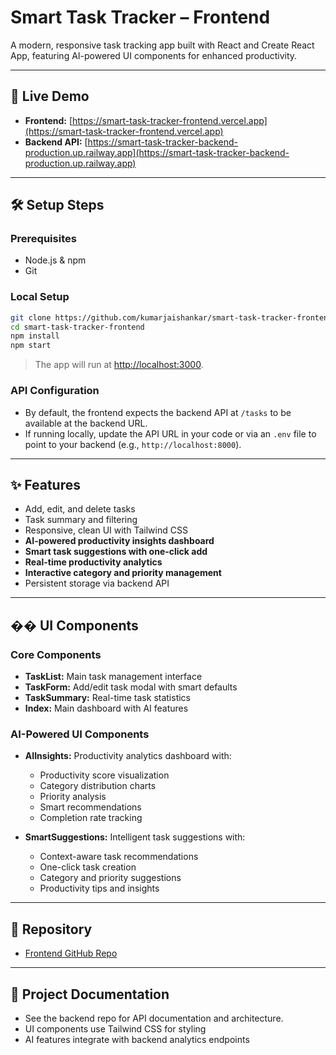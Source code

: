 # Smart Task Tracker – Frontend

A modern, responsive task tracking app built with React and Create React App, featuring AI-powered UI components for enhanced productivity.

---

## 🚀 Live Demo

- **Frontend:** [https://smart-task-tracker-frontend.vercel.app](https://smart-task-tracker-frontend.vercel.app)
- **Backend API:** [https://smart-task-tracker-backend-production.up.railway.app](https://smart-task-tracker-backend-production.up.railway.app)

---

## 🛠️ Setup Steps

### Prerequisites

- Node.js & npm
- Git

### Local Setup

```bash
git clone https://github.com/kumarjaishankar/smart-task-tracker-frontend.git
cd smart-task-tracker-frontend
npm install
npm start
```

> The app will run at [http://localhost:3000](http://localhost:3000).

### API Configuration

- By default, the frontend expects the backend API at `/tasks` to be available at the backend URL.
- If running locally, update the API URL in your code or via an `.env` file to point to your backend (e.g., `http://localhost:8000`).

---

## ✨ Features

- Add, edit, and delete tasks
- Task summary and filtering
- Responsive, clean UI with Tailwind CSS
- **AI-powered productivity insights dashboard**
- **Smart task suggestions with one-click add**
- **Real-time productivity analytics**
- **Interactive category and priority management**
- Persistent storage via backend API

---

## �� UI Components

### Core Components
- **TaskList:** Main task management interface
- **TaskForm:** Add/edit task modal with smart defaults
- **TaskSummary:** Real-time task statistics
- **Index:** Main dashboard with AI features

### AI-Powered UI Components
- **AIInsights:** Productivity analytics dashboard with:
  - Productivity score visualization
  - Category distribution charts
  - Priority analysis
  - Smart recommendations
  - Completion rate tracking

- **SmartSuggestions:** Intelligent task suggestions with:
  - Context-aware task recommendations
  - One-click task creation
  - Category and priority suggestions
  - Productivity tips and insights

---

## 📂 Repository

- [Frontend GitHub Repo](https://github.com/kumarjaishankar/smart-task-tracker-frontend)

---

## 📄 Project Documentation

- See the backend repo for API documentation and architecture.
- UI components use Tailwind CSS for styling
- AI features integrate with backend analytics endpoints
